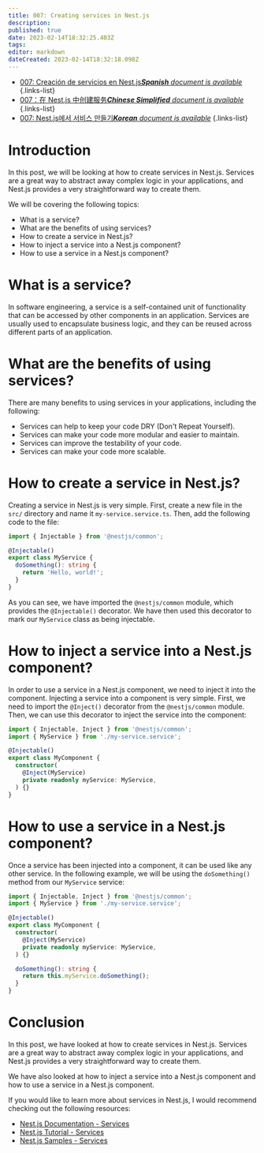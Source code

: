 ```yaml
---
title: 007: Creating services in Nest.js
description: 
published: true
date: 2023-02-14T18:32:25.403Z
tags: 
editor: markdown
dateCreated: 2023-02-14T18:32:18.098Z
---
```


- [007: Creación de servicios en Nest.js***Spanish** document is available*](/es/Knowledge-base/Nest-js/Learning/007-creating-services-in-nest-js)
{.links-list}
- [007：在 Nest.js 中创建服务***Chinese Simplified** document is available*](/zh/Knowledge-base/Nest-js/Learning/007-creating-services-in-nest-js)
{.links-list}
- [007: Nest.js에서 서비스 만들기***Korean** document is available*](/ko/Knowledge-base/Nest-js/Learning/007-creating-services-in-nest-js)
{.links-list}


# Introduction 

In this post, we will be looking at how to create services in Nest.js. Services are a great way to abstract away complex logic in your applications, and Nest.js provides a very straightforward way to create them.

We will be covering the following topics:

- What is a service?
- What are the benefits of using services?
- How to create a service in Nest.js?
- How to inject a service into a Nest.js component?
- How to use a service in a Nest.js component?

# What is a service? 

In software engineering, a service is a self-contained unit of functionality that can be accessed by other components in an application. Services are usually used to encapsulate business logic, and they can be reused across different parts of an application.

# What are the benefits of using services? 

There are many benefits to using services in your applications, including the following:

- Services can help to keep your code DRY (Don't Repeat Yourself).
- Services can make your code more modular and easier to maintain.
- Services can improve the testability of your code.
- Services can make your code more scalable.

# How to create a service in Nest.js? 

Creating a service in Nest.js is very simple. First, create a new file in the `src/` directory and name it `my-service.service.ts`. Then, add the following code to the file:

```typescript
import { Injectable } from '@nestjs/common';

@Injectable()
export class MyService {
  doSomething(): string {
    return 'Hello, world!';
  }
}
```

As you can see, we have imported the `@nestjs/common` module, which provides the `@Injectable()` decorator. We have then used this decorator to mark our `MyService` class as being injectable.

# How to inject a service into a Nest.js component? 

In order to use a service in a Nest.js component, we need to inject it into the component. Injecting a service into a component is very simple. First, we need to import the `@Inject()` decorator from the `@nestjs/common` module. Then, we can use this decorator to inject the service into the component:

```typescript
import { Injectable, Inject } from '@nestjs/common';
import { MyService } from './my-service.service';

@Injectable()
export class MyComponent {
  constructor(
    @Inject(MyService)
    private readonly myService: MyService,
  ) {}
}
```

# How to use a service in a Nest.js component? 

Once a service has been injected into a component, it can be used like any other service. In the following example, we will be using the `doSomething()` method from our `MyService` service:

```typescript
import { Injectable, Inject } from '@nestjs/common';
import { MyService } from './my-service.service';

@Injectable()
export class MyComponent {
  constructor(
    @Inject(MyService)
    private readonly myService: MyService,
  ) {}

  doSomething(): string {
    return this.myService.doSomething();
  }
}
```

# Conclusion 

In this post, we have looked at how to create services in Nest.js. Services are a great way to abstract away complex logic in your applications, and Nest.js provides a very straightforward way to create them.

We have also looked at how to inject a service into a Nest.js component and how to use a service in a Nest.js component.

If you would like to learn more about services in Nest.js, I would recommend checking out the following resources:

- [Nest.js Documentation - Services](https://docs.nestjs.com/fundamentals/services)
- [Nest.js Tutorial - Services](https://nestjs.com/tutorials/services)
- [Nest.js Samples - Services](https://github.com/nestjs/nest/tree/master/sample/10-services)